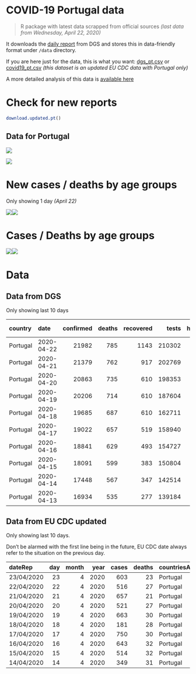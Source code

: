 COVID-19 Portugal data
================

> R package with latest data scrapped from official sources *(last data
> from Wednesday, April 22, 2020)*

It downloads the [daily
report](https://covid19.min-saude.pt/relatorio-de-situacao/) from DGS
and stores this in data-friendly format under `/data` directory.

If you are here just for the data, this is what you want:
[dgs\_pt.csv](raw/master/data/dgs_pt.csv) or
[covid19\_pt.csv](raw/master/data/covid19_pt.csv) *(this dataset is an
updated EU CDC data with Portugal only)*

A more detailed analysis of this data is [available
here](https://averissimo.github.io/covid19-analysis/portugal.html)

# Check for new reports

``` r
download.updated.pt()
```

## Data for Portugal

![](README_files/figure-gfm/unnamed-chunk-7-1.svg)<!-- -->

![](README_files/figure-gfm/unnamed-chunk-9-1.svg)<!-- -->

# New cases / deaths by age groups

Only showing 1 day *(April
22)*

![](README_files/figure-gfm/unnamed-chunk-11-1.svg)<!-- -->![](README_files/figure-gfm/unnamed-chunk-11-2.svg)<!-- -->

# Cases / Deaths by age groups

![](README_files/figure-gfm/unnamed-chunk-12-1.svg)<!-- -->![](README_files/figure-gfm/unnamed-chunk-12-2.svg)<!-- -->

# Data

## Data from DGS

Only showing last 10
days

| country  | date       | confirmed | deaths | recovered |  tests | hospitalized | in.icu | confirmed\_m\_00-09 | confirmed\_w\_00-09 | confirmed\_m\_10-19 | confirmed\_w\_10-19 | confirmed\_m\_20-29 | confirmed\_w\_20-29 | confirmed\_m\_30-39 | confirmed\_w\_30-39 | confirmed\_m\_40-49 | confirmed\_w\_40-49 | confirmed\_m\_50-59 | confirmed\_w\_50-59 | confirmed\_m\_60-69 | confirmed\_w\_60-69 | confirmed\_m\_70-79 | confirmed\_w\_70-79 | confirmed\_m\_80+ | confirmed\_w\_80+ | death\_m\_00-09 | death\_w\_00-09 | death\_m\_10-19 | death\_w\_10-19 | death\_m\_20-29 | death\_w\_20-29 | death\_m\_30-39 | death\_w\_30-39 | death\_m\_40-49 | death\_w\_40-49 | death\_m\_50-59 | death\_w\_50-59 | death\_m\_60-69 | death\_w\_60-69 | death\_m\_70-79 | death\_w\_70-79 | death\_m\_80+ | death\_w\_80+ |
| :------- | :--------- | --------: | -----: | --------: | -----: | -----------: | -----: | ------------------: | ------------------: | ------------------: | ------------------: | ------------------: | ------------------: | ------------------: | ------------------: | ------------------: | ------------------: | ------------------: | ------------------: | ------------------: | ------------------: | ------------------: | ------------------: | ----------------: | ----------------: | --------------: | --------------: | --------------: | --------------: | --------------: | --------------: | --------------: | --------------: | --------------: | --------------: | --------------: | --------------: | --------------: | --------------: | --------------: | --------------: | ------------: | ------------: |
| Portugal | 2020-04-22 |     21982 |    785 |      1143 | 210302 |         1146 |    207 |                 171 |                 189 |                 295 |                 353 |                1022 |                1437 |                1296 |                1777 |                1439 |                2302 |                1466 |                2303 |                1220 |                1401 |                 936 |                1025 |              1108 |              2242 |               0 |               0 |               0 |               0 |               0 |               0 |               0 |               0 |               4 |               5 |              15 |               5 |              45 |              22 |              93 |              68 |           233 |           295 |
| Portugal | 2020-04-21 |     21379 |    762 |       917 | 202769 |         1172 |    213 |                 170 |                 189 |                 266 |                 321 |                 988 |                1390 |                1271 |                1713 |                1418 |                2202 |                1439 |                2231 |                1173 |                1384 |                 927 |                 978 |              1097 |              2222 |               0 |               0 |               0 |               0 |               0 |               0 |               0 |               0 |               4 |               5 |              15 |               5 |              45 |              22 |              91 |              68 |           225 |           282 |
| Portugal | 2020-04-20 |     20863 |    735 |       610 | 198353 |         1208 |    215 |                 170 |                 189 |                 262 |                 319 |                 933 |                1367 |                1237 |                1694 |                1417 |                2181 |                1391 |                2191 |                1171 |                1332 |                 905 |                 972 |              1041 |              2091 |               0 |               0 |               0 |               0 |               0 |               0 |               0 |               0 |               3 |               5 |              15 |               5 |              43 |              22 |              89 |              66 |           218 |           269 |
| Portugal | 2020-04-19 |     20206 |    714 |       610 | 187604 |         1243 |    224 |                 164 |                 181 |                 246 |                 290 |                 856 |                1293 |                1181 |                1650 |                1361 |                2112 |                1377 |                2133 |                1123 |                1321 |                 891 |                 935 |              1030 |              2062 |               0 |               0 |               0 |               0 |               0 |               0 |               0 |               0 |               3 |               5 |              15 |               5 |              43 |              22 |              88 |              63 |           209 |           261 |
| Portugal | 2020-04-18 |     19685 |    687 |       610 | 162711 |         1253 |    228 |                 157 |                 171 |                 231 |                 277 |                 828 |                1269 |                1150 |                1601 |                1332 |                2056 |                1349 |                2073 |                1107 |                1300 |                 876 |                 909 |              1000 |              1999 |               0 |               0 |               0 |               0 |               0 |               0 |               0 |               0 |               3 |               5 |              14 |               5 |              43 |              21 |              87 |              58 |           201 |           250 |
| Portugal | 2020-04-17 |     19022 |    657 |       519 | 158940 |         1284 |    222 |                 157 |                 165 |                 226 |                 261 |                 796 |                1217 |                1106 |                1543 |                1299 |                1997 |                1310 |                1996 |                1077 |                1264 |                 851 |                 880 |               960 |              1917 |               0 |               0 |               0 |               0 |               0 |               0 |               0 |               0 |               3 |               5 |              13 |               5 |              42 |              19 |              83 |              54 |           193 |           240 |
| Portugal | 2020-04-16 |     18841 |    629 |       493 | 154727 |         1302 |    229 |                 157 |                 164 |                 226 |                 259 |                 789 |                1205 |                1094 |                1530 |                1285 |                1982 |                1302 |                1977 |                1068 |                1251 |                 848 |                 867 |               950 |              1887 |               0 |               0 |               0 |               0 |               0 |               0 |               0 |               0 |               3 |               5 |              13 |               5 |              40 |              19 |              79 |              52 |           183 |           230 |
| Portugal | 2020-04-15 |     18091 |    599 |       383 | 150804 |         1200 |    208 |                 151 |                 153 |                 220 |                 250 |                 754 |                1144 |                1049 |                1457 |                1221 |                1903 |                1243 |                1890 |                1030 |                1212 |                 833 |                 840 |               920 |              1821 |               0 |               0 |               0 |               0 |               0 |               0 |               0 |               0 |               2 |               5 |              13 |               5 |              39 |              19 |              76 |              49 |           173 |           218 |
| Portugal | 2020-04-14 |     17448 |    567 |       347 | 142514 |         1227 |    218 |                 143 |                 147 |                 210 |                 241 |                 726 |                1094 |                1025 |                1397 |                1176 |                1829 |                1211 |                1817 |                 995 |                1173 |                 802 |                 824 |               884 |              1754 |               0 |               0 |               0 |               0 |               0 |               0 |               0 |               0 |               2 |               5 |              13 |               5 |              39 |              17 |              71 |              45 |           162 |           208 |
| Portugal | 2020-04-13 |     16934 |    535 |       277 | 139184 |         1187 |    188 |                 137 |                 147 |                 206 |                 229 |                 704 |                1059 |                1010 |                1362 |                1159 |                1773 |                1180 |                1762 |                 986 |                1120 |                 784 |                 781 |               859 |              1676 |               0 |               0 |               0 |               0 |               0 |               0 |               0 |               0 |               1 |               5 |              13 |               4 |              37 |              16 |              68 |              43 |           154 |           194 |

## Data from EU CDC updated

Only showing last 10 days.

Don’t be alarmed with the first line being in the future, EU CDC date
always refer to the situation on the previous
day.

| dateRep    | day | month | year | cases | deaths | countriesAndTerritories | geoId | countryterritoryCode | popData2018 | continentExp |
| :--------- | --: | ----: | ---: | ----: | -----: | :---------------------- | :---- | :------------------- | ----------: | :----------- |
| 23/04/2020 |  23 |     4 | 2020 |   603 |     23 | Portugal                | PT    | PRT                  |    10281762 | NA           |
| 22/04/2020 |  22 |     4 | 2020 |   516 |     27 | Portugal                | PT    | PRT                  |    10281762 | Europe       |
| 21/04/2020 |  21 |     4 | 2020 |   657 |     21 | Portugal                | PT    | PRT                  |    10281762 | Europe       |
| 20/04/2020 |  20 |     4 | 2020 |   521 |     27 | Portugal                | PT    | PRT                  |    10281762 | Europe       |
| 19/04/2020 |  19 |     4 | 2020 |   663 |     30 | Portugal                | PT    | PRT                  |    10281762 | Europe       |
| 18/04/2020 |  18 |     4 | 2020 |   181 |     28 | Portugal                | PT    | PRT                  |    10281762 | Europe       |
| 17/04/2020 |  17 |     4 | 2020 |   750 |     30 | Portugal                | PT    | PRT                  |    10281762 | Europe       |
| 16/04/2020 |  16 |     4 | 2020 |   643 |     32 | Portugal                | PT    | PRT                  |    10281762 | Europe       |
| 15/04/2020 |  15 |     4 | 2020 |   514 |     32 | Portugal                | PT    | PRT                  |    10281762 | Europe       |
| 14/04/2020 |  14 |     4 | 2020 |   349 |     31 | Portugal                | PT    | PRT                  |    10281762 | Europe       |
